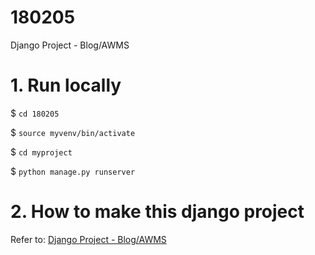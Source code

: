 # 180205
Django Project - Blog/AWMS

# 1. Run locally

$ ```cd 180205```

$ ```source myvenv/bin/activate```

$ ```cd myproject```

$ ```python manage.py runserver```

# 2. How to make this django project

Refer to: [Django Project - Blog/AWMS](https://davidkorea.github.io/2018/02/08/django-project-blog-awms.html)
